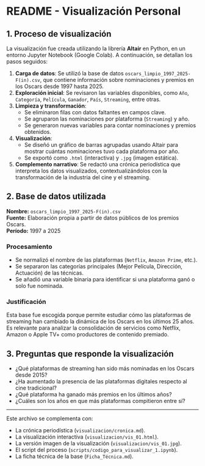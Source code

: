 # README - Visualización Personal

## 1. Proceso de visualización

La visualización fue creada utilizando la librería **Altair** en Python, en un entorno Jupyter Notebook (Google Colab). A continuación, se detallan los pasos seguidos:

1. **Carga de datos**: Se utilizó la base de datos `oscars_limpio_1997_2025-F(in).csv`, que contiene información sobre nominaciones y premios en los Oscars desde 1997 hasta 2025.
2. **Exploración inicial**: Se revisaron las variables disponibles, como `Año`, `Categoría`, `Película`, `Ganador`, `País`, `Streaming`, entre otras.
3. **Limpieza y transformación**:
   - Se eliminaron filas con datos faltantes en campos clave.
   - Se agruparon las nominaciones por plataforma (`Streaming`) y año.
   - Se generaron nuevas variables para contar nominaciones y premios obtenidos.
4. **Visualización**:
   - Se diseñó un gráfico de barras agrupadas usando Altair para mostrar cuántas nominaciones tuvo cada plataforma por año.
   - Se exportó como `.html` (interactiva) y `.jpg` (imagen estática).
5. **Complemento narrativo**: Se redactó una crónica periodística que interpreta los datos visualizados, contextualizándolos con la transformación de la industria del cine y el streaming.

## 2. Base de datos utilizada

**Nombre:** `oscars_limpio_1997_2025-F(in).csv`  
**Fuente:** Elaboración propia a partir de datos públicos de los premios Oscars.  
**Período:** 1997 a 2025

### Procesamiento

- Se normalizó el nombre de las plataformas (`Netflix`, `Amazon Prime`, etc.).
- Se separaron las categorías principales (Mejor Película, Dirección, Actuación) de las técnicas.
- Se añadió una variable binaria para identificar si una plataforma ganó o solo fue nominada.

### Justificación

Esta base fue escogida porque permite estudiar cómo las plataformas de streaming han cambiado la dinámica de los Oscars en los últimos 25 años. Es relevante para analizar la consolidación de servicios como Netflix, Amazon o Apple TV+ como productores de contenido premiado.

## 3. Preguntas que responde la visualización

- ¿Qué plataformas de streaming han sido más nominadas en los Oscars desde 2015?
- ¿Ha aumentado la presencia de las plataformas digitales respecto al cine tradicional?
- ¿Qué plataforma ha ganado más premios en los últimos años?
- ¿Cuáles son los años en que más plataformas compitieron entre sí?

---

Este archivo se complementa con:
- La crónica periodística (`visualizacion/cronica.md`).
- La visualización interactiva (`visualizacion/vis_01.html`).
- La versión imagen de la visualización (`visualizacion/vis_01.jpg`).
- El script del proceso (`scripts/codigo_para_visualizar_1.ipynb`).
- La ficha técnica de la base (`Ficha_Técnica.md`).
